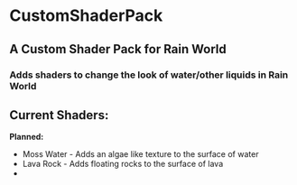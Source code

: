 # CustomShaderPack
## A Custom Shader Pack for Rain World
### Adds shaders to change the look of water/other liquids in Rain World

**Current Shaders:**
-

**Planned:**
- Moss Water - Adds an algae like texture to the surface of water
- Lava Rock - Adds floating rocks to the surface of lava
- 
